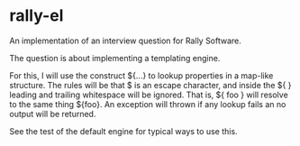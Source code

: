 rally-el
========

An implementation of an interview question for Rally Software.

The question is about implementing a templating engine.  

For this, I will use the construct ${...} to lookup 
properties in a map-like structure.  The rules will be that $ is an escape character, and 
inside the ${ } leading and trailing whitespace will be ignored.  That is, ${  foo } will resolve to the same thing ${foo}.
An exception will thrown if any lookup fails an no output will be returned.

See the test of the default engine for typical ways to use this.
